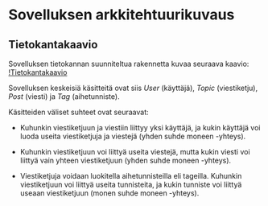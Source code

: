 # Sovelluksen arkkitehtuurikuvaus

## Tietokantakaavio

Sovelluksen tietokannan suunniteltua rakennetta kuvaa seuraava kaavio:
[!Tietokantakaavio](https://github.com/joonaspartanen/tsoha-forum/tree/master/documentation/images/erdiagram.png)

Sovelluksen keskeisiä käsitteitä ovat siis _User_ (käyttäjä), _Topic_ (viestiketju), _Post_ (viesti) ja _Tag_ (aihetunniste).

Käsitteiden väliset suhteet ovat seuraavat:

- Kuhunkin viestiketjuun ja viestiin liittyy yksi käyttäjä, ja kukin käyttäjä voi luoda useita viestiketjuja ja viestejä (yhden suhde moneen -yhteys).

- Kuhunkin viestiketjuun voi liittyä useita viestejä, mutta kukin viesti voi liittyä vain yhteen viestiketjuun (yhden suhde moneen -yhteys).

- Viestiketjuja voidaan luokitella aihetunnisteilla eli tageilla. Kuhunkin viestiketjuun voi liittyä useita tunnisteita, ja kukin tunniste voi liittyä useaan viestiketjuun (monen suhde moneen -yhteys).
